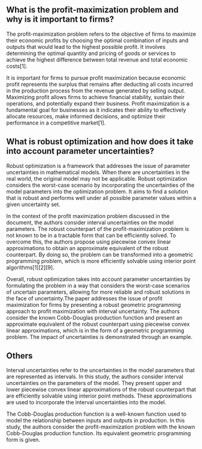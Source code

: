 ## What is the profit-maximization problem and why is it important to firms?

The profit-maximization problem refers to the objective of firms to maximize their economic profits by choosing the optimal combination of inputs and outputs that would lead to the highest possible profit. It involves determining the optimal quantity and pricing of goods or services to achieve the highest difference between total revenue and total economic costs[1].

It is important for firms to pursue profit maximization because economic profit represents the surplus that remains after deducting all costs incurred in the production process from the revenue generated by selling output. Maximizing profit allows firms to achieve financial stability, sustain their operations, and potentially expand their business. Profit maximization is a fundamental goal for businesses as it indicates their ability to effectively allocate resources, make informed decisions, and optimize their performance in a competitive market[1].

## What is robust optimization and how does it take into account parameter uncertainties?

Robust optimization is a framework that addresses the issue of parameter uncertainties in mathematical models. When there are uncertainties in the real world, the original model may not be applicable. Robust optimization considers the worst-case scenario by incorporating the uncertainties of the model parameters into the optimization problem. It aims to find a solution that is robust and performs well under all possible parameter values within a given uncertainty set.

In the context of the profit maximization problem discussed in the document, the authors consider interval uncertainties on the model parameters. The robust counterpart of the profit-maximization problem is not known to be in a tractable form that can be efficiently solved. To overcome this, the authors propose using piecewise convex linear approximations to obtain an approximate equivalent of the robust counterpart. By doing so, the problem can be transformed into a geometric programming problem, which is more efficiently solvable using interior point algorithms[1][2][9].

Overall, robust optimization takes into account parameter uncertainties by formulating the problem in a way that considers the worst-case scenarios of uncertain parameters, allowing for more reliable and robust solutions in the face of uncertainty.The paper addresses the issue of profit maximization for firms by presenting a robust geometric programming approach to profit maximization with interval uncertainty. The authors consider the known Cobb-Douglas production function and present an approximate equivalent of the robust counterpart using piecewise convex linear approximations, which is in the form of a geometric programming problem. The impact of uncertainties is demonstrated through an example.

## Others

Interval uncertainties refer to the uncertainties in the model parameters that are represented as intervals. In this study, the authors consider interval uncertainties on the parameters of the model. They present upper and lower piecewise convex linear approximations of the robust counterpart that are efficiently solvable using interior point methods. These approximations are used to incorporate the interval uncertainties into the model.

The Cobb-Douglas production function is a well-known function used to model the relationship between inputs and outputs in production. In this study, the authors consider the profit-maximization problem with the known Cobb-Douglas production function. Its equivalent geometric programming form is given. 
